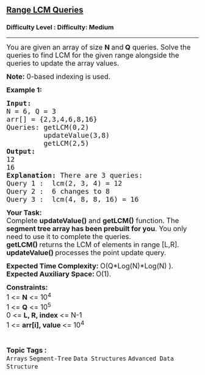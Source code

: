 <h2><a href="https://www.geeksforgeeks.org/problems/range-lcm-queries3348/1?page=1&difficulty=Medium&status=unsolved&sortBy=accuracy">Range LCM Queries</a></h2><h3>Difficulty Level : Difficulty: Medium</h3><hr><div class="problems_problem_content__Xm_eO"><p><span style="font-size:18px">You are given an array&nbsp;of size <strong>N&nbsp;</strong>and<strong>&nbsp;Q</strong>&nbsp;queries. Solve the queries to find LCM for the given range alongside the queries to update the array values.</span></p>

<p><span style="font-size:18px"><strong>Note:</strong> 0-based indexing is used.</span></p>

<p><strong><span style="font-size:18px">Example 1:</span></strong></p>

<pre><strong><span style="font-size:18px">Input:
</span></strong><span style="font-size:18px">N = 6, Q = 3
arr[] = {2,3,4,6,8,16}
Queries: getLCM(0,2)
&nbsp;        updateValue(3,8)
&nbsp;        getLCM(2,5)
<strong>Output:
</strong>12
16<strong>
Explanation: </strong>There are 3 queries:&nbsp;
Query 1 :&nbsp; lcm(2, 3, 4) = 12
Query 2&nbsp;:&nbsp; 6&nbsp;changes to 8
Query 3&nbsp;:&nbsp; lcm(4, 8, 8, 16) = 16</span>
</pre>

<p><span style="font-size:18px"><strong>Your Task:</strong><br>
Complete <strong>updateValue()</strong> and <strong>getLCM()</strong> function. The <strong>segment tree array has been prebuilt for you</strong>. You only need to use it to complete the queries.<br>
<strong>getLCM()&nbsp;</strong>returns the LCM of elements in range [L,R].<br>
<strong>updateValue()&nbsp;</strong>processes the point update query.</span></p>

<p><span style="font-size:18px"><strong>Expected Time Complexity:&nbsp;</strong>O(Q*Log(N)*Log(N) ).<br>
<strong>Expected Auxiliary Space:&nbsp;</strong>O(1).</span></p>

<p><span style="font-size:18px"><strong>Constraints:</strong><br>
1 &lt;= <strong>N</strong> &lt;= 10<sup>4</sup><br>
1 &lt;= <strong>Q</strong> &lt;= 10<sup>5</sup><br>
0 &lt;= <strong>L, R, index</strong> &lt;= N-1<br>
1 &lt;= <strong>arr[i], value&nbsp;</strong>&lt;= 10<sup>4</sup></span></p>
</div><br><p><span style=font-size:18px><strong>Topic Tags : </strong><br><code>Arrays</code>&nbsp;<code>Segment-Tree</code>&nbsp;<code>Data Structures</code>&nbsp;<code>Advanced Data Structure</code>&nbsp;